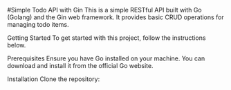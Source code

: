 #Simple Todo API with Gin
This is a simple RESTful API built with Go (Golang) and the Gin web framework. It provides basic CRUD operations for managing todo items.

Getting Started
To get started with this project, follow the instructions below.

Prerequisites
Ensure you have Go installed on your machine. You can download and install it from the official Go website.

Installation
Clone the repository:

